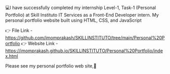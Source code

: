 💻I have successfully completed my internship Level-1, Task-1 (Personal Portfolio) at Skill Instituto IT Services as a Front-End Developer intern. My personal portfolio website built using HTML, CSS, and JavaScript

👉 File Link - https://github.com/imomprakash/SKILLINSTITUTO/tree/main/Personal%20Portfolio
👉 Website Link - https://imomprakash.github.io/SKILLINSTITUTO/Personal%20Portfolio/index.html

  Please see my personal portfolio web site,🤗
